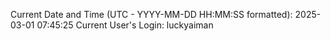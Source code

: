 Current Date and Time (UTC - YYYY-MM-DD HH:MM:SS formatted): 2025-03-01 07:45:25
Current User's Login: luckyaiman
